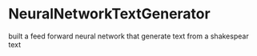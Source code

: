 # NeuralNetworkTextGenerator
built a feed forward neural network that generate text from a shakespear text
